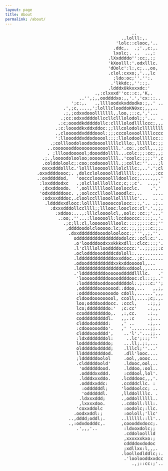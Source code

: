 ```yaml
---
layout: page
title: About
permalink: /about/
---
```


<style>
nom { color: #000000; font-size: 3em; font-weight: bold; text-align: center; }
r { color: Red }
o { color: Orange }
g { color: Green }
b { color: #0969DA ;font-size: 1em;}
</style>
<pre class="about">
                                                ..
                                            .,lolll:,.
                                          'lolc::clooc,'..
                                         .ddc,.  .;'.,c:,.
                                         lxolc;. ..  ..,:
                                       .lXxddddo'':cc;,:;
                                       'kXoolll:'.odxlllc.
                                       'dOolc':l:,c;..,oo,
                                       .clol:cxxo;,'..,lc
                                         ;ldo:oc;''.'':.
                                        .'lkkdc;,''::;.
                                       .ldddxOkkxxxdc:'
                                  .,:clxxxd''cc::c:,'K,.
                            ..'',;,,ooddddxo:,,'.','cx:::..
                         ';c:,.   .,lllloodxkxddodko:;,.' ....
                      .',;c,....,';lolllclooddoKN0xc;,,,..    ....
                      .;,;cdxxdooolllllll,,loo,;::c,','...   .   ..
                     .;cc:odxxddddollccllclllolodol;;'...  ..     ;.
                    .:c;oooddkdddddollc:cllllolodllllccc;,,,...  '.'.
                   .:c:loooddkxddxddoc:;;lllcolodolcllllllll:'......,
                   .,clooooddxddddoool:;;;cccoloxoolllllccccc:',,...:
                   ':llooodddxddodooool::;:llolodoolllllcc::::;l:,'';.
                 .;collloodoloododoooolllllclllo;,llllllc:;;:coolc',',
                ..cooooooddoooooooooooollll.'.co:.;ccll,.,;;:looolc,';
                . ;llloodoooool;doooddollll...colc:;;:cc;,,;codddoc';'.
              .;.,loooodolooloo;ooooooollll..'coolc:;;;:'',cxddoolcc:.'
              .colddoloolc;:coo;codoooollll.;;collc:''....;lxddoolc:;.'
              oxxxdddolllc.'lollllooooollllolclllc:,..'.';cldoooool:;''
            .oxxddddoooc;. ,dolccloloooollldlllll:;,....,:cclddoollc:,.
            .:oxdddddod,   'oocccloooooollldoollcc;.....,,.''oooll;','..
             :lxxdddodxc   .;olcllolllolllcc;c;:;c'.  ..,,' .ooolcl;'.'
              ;dxxddoodo.  ',oollllllloolloolocclc.    .','  :oddollc:;'
             'odxdddddooc. ,;oolcccllloollooodlc:,..    .... .;oool:''.'
              :odxxxdddoc,.cloolcclllooollollllllc'...  .. .  .cooc''. .
               .lddddxxdlocc:lollllllooooccolocc:::,'.. .;..' .'ool:;' '
                 :dxxxdddollccllll;;lllooc:looclcc:cl'.'.,;,; .cooooll...
                   :xddoo:...,:lllcloooolcl,,oolc::cc:;'...';  :doooool:..
                    .:oo;.''...:lloooooll:lccdooccc::::;.,'.'   :odddo:;..
                      .;c;ll:cl,loooooollloolc::::;;:::c:;''.    ;lddol, .
                       ,ddddoodolclooooo:lc;cc::;,;;;::c:;;..     ;xddl;..
                        .dxxdddddddooodoloolocc:;''',,;,''. '      dxdocc.
                          oddddddddddddddddodolcc::ccl:c:'...      'col,;,
                          .o'loodddoodxxxkkkxdll::clcc:::;'.'      .:ol...
                          .l'cllllollooddddoccccc:'..;;;;;:c,      .c,...,
                          .oclodddoooddddcdololl:...........'     ,:o.   ..
                          .ldddddddddddddoxxddoc..;c:.......'    .doo. ....
                          .odooddddddddddxxkxddoooool,...   .    .::xocccc.
                          .ldddddddddddddddddxxddool,,.......    .oddool;
                          .'ldddddddddoooooodddddllllc.   .'.     ,.','
                           'looooodddddooooddddooc:cl:::;..'
                           :lodddddooddooodddddol:.;:::c:'';
                           ,oddddddoooooood::ddoo,...   ,,;,
                           :oddddoooooooodo cdoll,......',,,
                           cldoodooooooool, ccoll,....;c;.,.
                           loo;odddooddocc. :cccl,    .:;,;
                           lco;ddddddddo:'  ;c:cc'    .:,,.
                           ccodddddddddo,.  ,:,cc.    .:.,
                           coddddddddddl.   ,,.:c     .;...
                           clddododdddd:    ,' ..     .;,..
                           :cdooooooddo'.   ,' '.......;;..
                           cldddooodddd',    ..'l'.'...;;..
                           :ldxdddddddol:     ..lc';::;'''
                           lodddddoddddo;    ...ll;.;:,...
                           oldddddoddddd;    .lllcl;''...'
                           lldddddddddod.    .dll'looc....
                           ;lddddddoolol     .ool,,oooc...
                           .cldddddoold'     .ldooc,ool,..
                            'oddddddood.     .lddoo,:ool..
                            .oddddxxddd.     :cddool,lol'.
                            .ldddxxxddo.    .lcdddooc,,,'.
                            .odddxxddc:     .ccdddcllc. :
                             :oddddddl;     'loddoolcc; ..
                             'oddddddl.     ,llddollllc. .
                            .ldxxxddd;      .,oddollllll..
                            ,lxxxxdoo.      ..cddoll:lll:.
                           'coxxddolc        :oodolc;:llc.
                          .oodxxddl:;        :oololl;'llc'
                        ..,dddd;oddl;.      ..llllll::ll'..
                        .,:odxdodddc,.      ,coooddxdocc;.
                           .',,,'..          :ldxoxdolc;;
                                             .cddoloollld
                                             ,xxxxxxkxo:;
                                             cddddoxdodoc
                                             ;xdllxx:l,,,.
                                            .loollodlddlc;:.
                                             .'loolooddxxdcc
                                                .,;::cc:;'..

</pre>